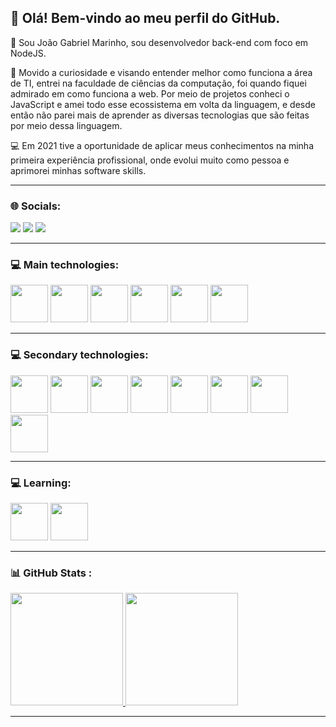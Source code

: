 ## 👋 Olá! Bem-vindo ao meu perfil do GitHub.

👦 Sou João Gabriel Marinho, sou desenvolvedor back-end com foco em NodeJS.

💬 Movido a curiosidade e visando entender melhor como funciona a área de TI, entrei na faculdade de ciências da computação, foi quando fiquei admirado em como funciona a web. Por meio de projetos conheci o JavaScript e amei todo esse ecossistema em volta da linguagem, e desde então não parei mais de aprender as diversas tecnologias que são feitas por meio dessa linguagem.

💻 Em 2021 tive a oportunidade de aplicar meus conhecimentos na minha primeira experiência profissional, onde evolui muito como pessoa e aprimorei minhas software skills.

<hr>

### 🌐 Socials:

<div>
<a href="https://instagram.com/jgabriel.marinho" target="_blank"><img src="https://img.shields.io/badge/-Instagram-%23E4405F?style=for-the-badge&logo=instagram&logoColor=white" target="_blank"></a>
<a href="https://www.linkedin.com/in/jgabrielm" target="_blank"><img src="https://img.shields.io/badge/-LinkedIn-%230077B5?style=for-the-badge&logo=linkedin&logoColor=white" target="_blank"></a>
<a href="https://dev.to/ogaba" target="_blank"><img src="https://img.shields.io/badge/dev.to-0A0A0A?style=for-the-badge&logo=devdotto&logoColor=white" target="_blank"></a>
</div>

<hr>

### 💻 Main technologies:

<!-- width="40" height="40" -->

<img src="https://cdn.jsdelivr.net/gh/devicons/devicon/icons/javascript/javascript-original.svg" width="60" height="60"/> <img src="https://cdn.jsdelivr.net/gh/devicons/devicon/icons/typescript/typescript-original.svg" width="60" height="60"/> <img src="https://cdn.jsdelivr.net/gh/devicons/devicon/icons/nodejs/nodejs-original.svg" width="60" height="60"/> <img src="https://cdn.jsdelivr.net/gh/devicons/devicon/icons/mongodb/mongodb-original-wordmark.svg" width="60" height="60"/> <img src="https://cdn.jsdelivr.net/gh/devicons/devicon/icons/express/express-original-wordmark.svg" width="60" height="60"/>   <img src="https://cdn.jsdelivr.net/gh/devicons/devicon/icons/docker/docker-original-wordmark.svg" width="60" height="60"/> 
     

<hr>

### 💻 Secondary technologies:

<img src="https://cdn.jsdelivr.net/gh/devicons/devicon/icons/git/git-original.svg" width="60" height="60"/> <img src="https://cdn.jsdelivr.net/gh/devicons/devicon/icons/postgresql/postgresql-original-wordmark.svg" width="60" height="60"/> <img src="https://cdn.jsdelivr.net/gh/devicons/devicon/icons/mysql/mysql-original-wordmark.svg" width="60" height="60"/> <img src="https://cdn.jsdelivr.net/gh/devicons/devicon/icons/jest/jest-plain.svg" width="60" height="60"/> <img src="https://cdn.jsdelivr.net/gh/devicons/devicon/icons/php/php-original.svg" width="60" height="60"/> <img src="https://cdn.jsdelivr.net/gh/devicons/devicon/icons/laravel/laravel-plain-wordmark.svg" width="60" height="60"/> <img src="https://cdn.jsdelivr.net/gh/devicons/devicon/icons/html5/html5-original-wordmark.svg" width="60" height="60"/> <img src="https://cdn.jsdelivr.net/gh/devicons/devicon/icons/css3/css3-original-wordmark.svg" width="60" height="60"/>


<hr>


### 💻 Learning:

<img src="https://cdn.jsdelivr.net/gh/devicons/devicon/icons/nestjs/nestjs-plain.svg" width="60" height="60"/>
<img src="https://cdn.jsdelivr.net/gh/devicons/devicon/icons/denojs/denojs-original-wordmark.svg" width="60" height="60"/>


<hr>


### 📊 GitHub Stats :


<div>
<a href="https://github.com/seu-usuário-aqui">
<img height="180em" src="https://github-readme-stats.vercel.app/api/top-langs/?username=JGabriel12&layout=compact&langs_count=7&theme=dracula"/>
<img height="180em" src="https://github-readme-stats.vercel.app/api?username=JGabriel12&show_icons=true&theme=dracula&include_all_commits=true&count_private=true"/>
</div>

<hr>
